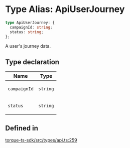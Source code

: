 # Type Alias: ApiUserJourney

```ts
type ApiUserJourney: {
  campaignId: string;
  status: string;
};
```

A user's journey data.

## Type declaration

<table>
<thead>
<tr>
<th>Name</th>
<th>Type</th>
</tr>
</thead>
<tbody>
<tr>
<td>

`campaignId`

</td>
<td>

`string`

</td>
</tr>
<tr>
<td>

`status`

</td>
<td>

`string`

</td>
</tr>
</tbody>
</table>

## Defined in

[torque-ts-sdk/src/types/api.ts:259](https://github.com/torque-labs/torque-ts-sdk/blob/e34efdf278512e8a58bacdba966e9cd90b1db20a/src/types/api.ts#L259)
